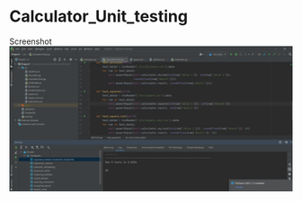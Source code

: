 # Calculator_Unit_testing

Screenshot ![Screenshot](https://github.com/tanvi3110/Calculator_Unit_testing/blob/master/Screenshot/Project1.PNG "Screenshot")
